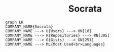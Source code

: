 <h1 align="center">Socrata</h1>

```mermaid
graph LR
COMPANY_NAME{Socrata}
COMPANY_NAME ---> U{Users} ---> UN[18]
COMPANY_NAME ---> R{Repositories} ---> RN[305]
COMPANY_NAME ---> G{Gists} ---> GN[251]
COMPANY_NAME ---> ML{Most Used<br>Languages}
```
